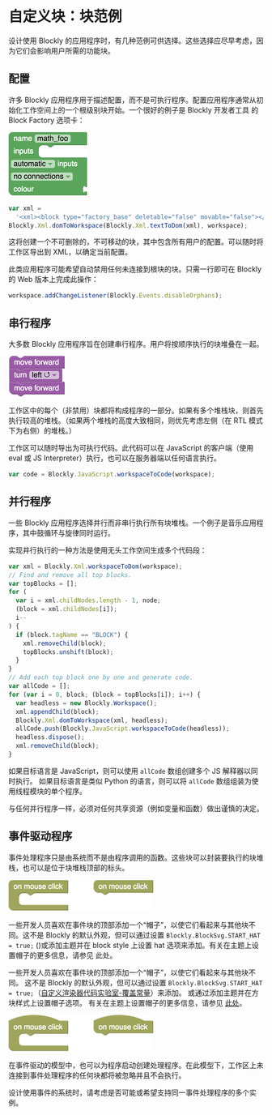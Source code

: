 # 自定义块：块范例

设计使用 Blockly 的应用程序时，有几种范例可供选择。这些选择应尽早考虑，因为它们会影响用户所需的功能块。

## 配置

许多 Blockly 应用程序用于描述配置，而不是可执行程序。配置应用程序通常从初始化工作空间上的一个根级别块开始。一个很好的例子是 Blockly 开发者工具 的 Block Factory 选项卡：

![](./configuration.png)

```js
var xml =
  '<xml><block type="factory_base" deletable="false" movable="false"></block></xml>';
Blockly.Xml.domToWorkspace(Blockly.Xml.textToDom(xml), workspace);
```

这将创建一个不可删除的，不可移动的块，其中包含所有用户的配置。可以随时将工作区导出到 XML，以确定当前配置。

此类应用程序可能希望自动禁用任何未连接到根块的块。只需一行即可在 Blockly 的 Web 版本上完成此操作：

```js
workspace.addChangeListener(Blockly.Events.disableOrphans);
```

## 串行程序

大多数 Blockly 应用程序旨在创建串行程序。用户将按顺序执行的块堆叠在一起。

![](./stack.png)

工作区中的每个（非禁用）块都将构成程序的一部分。如果有多个堆栈块，则首先执行较高的堆栈。（如果两个堆栈的高度大致相同，则优先考虑左侧（在 RTL 模式下为右侧）的堆栈。）

工作区可以随时导出为可执行代码。此代码可以在 JavaScript 的客户端（使用 eval 或 JS Interpreter）执行，也可以在服务器端以任何语言执行。

```js
var code = Blockly.JavaScript.workspaceToCode(workspace);
```

## 并行程序

一些 Blockly 应用程序选择并行而非串行执行所有块堆栈。一个例子是音乐应用程序，其中鼓循环与旋律同时运行。

实现并行执行的一种方法是使用无头工作空间生成多个代码段：

```js
var xml = Blockly.Xml.workspaceToDom(workspace);
// Find and remove all top blocks.
var topBlocks = [];
for (
  var i = xml.childNodes.length - 1, node;
  (block = xml.childNodes[i]);
  i--
) {
  if (block.tagName == "BLOCK") {
    xml.removeChild(block);
    topBlocks.unshift(block);
  }
}
// Add each top block one by one and generate code.
var allCode = [];
for (var i = 0, block; (block = topBlocks[i]); i++) {
  var headless = new Blockly.Workspace();
  xml.appendChild(block);
  Blockly.Xml.domToWorkspace(xml, headless);
  allCode.push(Blockly.JavaScript.workspaceToCode(headless));
  headless.dispose();
  xml.removeChild(block);
}
```

如果目标语言是 JavaScript，则可以使用 `allCode` 数组创建多个 JS 解释器以同时执行。 如果目标语言是类似 Python 的语言，则可以将 `allCode` 数组组装为使用线程模块的单个程序。

与任何并行程序一样，必须对任何共享资源（例如变量和函数）做出谨慎的决定。

## 事件驱动程序

事件处理程序只是由系统而不是由程序调用的函数。这些块可以封装要执行的块堆栈，也可以是位于块堆栈顶部的标头。

![](./event1.png)

一些开发人员喜欢在事件块的顶部添加一个“帽子”，以使它们看起来与其他块不同。这不是 Blockly 的默认外观，但可以通过设置 `Blockly.BlockSvg.START_HAT = true;` ()或添加主题并在 block style 上设置 hat 选项来添加。有关在主题上设置帽子的更多信息，请参见 此处。

一些开发人员喜欢在事件块的顶部添加一个“帽子”，以使它们看起来与其他块不同。 这不是 Blockly 的默认外观，但可以通过设置 `Blockly.BlockSvg.START_HAT = true;`（[自定义渲染器代码实验室-覆盖常量](https://blocklycodelabs.dev/codelabs/custom-renderer/index.html?index=..%2F..index#3)）来添加。 或通过添加主题并在方块样式上设置帽子选项。 有关在主题上设置帽子的更多信息，请参见 [此处](/guides/configure/themes.html#块样式.html)。

![](./event2.png)

在事件驱动的模型中，也可以为程序启动创建处理程序。在此模型下，工作区上未连接到事件处理程序的任何块都将被忽略并且不会执行。

设计使用事件的系统时，请考虑是否可能或希望支持同一事件处理程序的多个实例。
